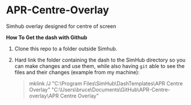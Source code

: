 # APR-Centre-Overlay
Simhub overlay designed for centre of screen


**How To Get the dash with Github**

1. Clone this repo to a folder outside Simhub.

2. Hard link the folder containing the dash  to the SimHub directory so you can make changes and use them, while also having `git` able to see the files and their changes (example from my machine):
   
   > mklink /J "C:\Program Files\SimHub\DashTemplates\APR Centre Overlay" "C:\Users\bruce\Documents\GitHub\APR-Centre-overlay\APR Centre Overlay"
